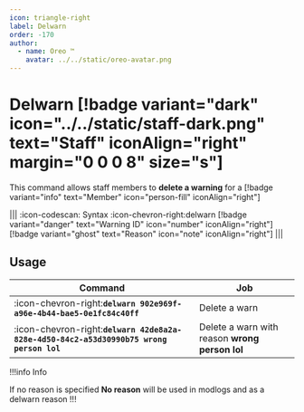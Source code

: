 ```yaml
---
icon: triangle-right
label: Delwarn
order: -170
author:
  - name: Oreo ™
    avatar: ../../static/oreo-avatar.png
---
```


# Delwarn [!badge variant="dark" icon="../../static/staff-dark.png" text="Staff" iconAlign="right" margin="0 0 0 8" size="s"]

This command allows staff members to **delete a warning** for a [!badge variant="info" text="Member" icon="person-fill" iconAlign="right"]

||| :icon-codescan: Syntax
:icon-chevron-right:delwarn [!badge variant="danger" text="Warning ID" icon="number" iconAlign="right"] [!badge variant="ghost" text="Reason" icon="note" iconAlign="right"]
|||

## Usage

| Command                                                                                 | Job                                            |
| --------------------------------------------------------------------------------------- | ---------------------------------------------- |
| :icon-chevron-right:**`delwarn 902e969f-a96e-4b44-bae5-0e1fc84c40ff`**                  | Delete a warn                                  |
| :icon-chevron-right:**`delwarn 42de8a2a-828e-4d50-84c2-a53d30990b75 wrong person lol`** | Delete a warn with reason **wrong person lol** |

!!!info Info

If no reason is specified **No reason** will be used in modlogs and as a delwarn reason
!!!
